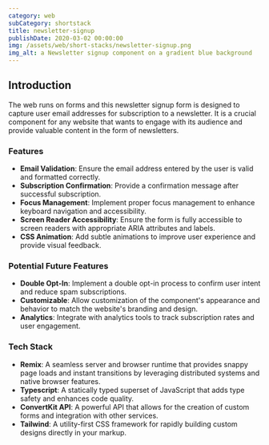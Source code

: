 ```yaml
---
category: web
subCategory: shortstack
title: newsletter-signup
publishDate: 2020-03-02 00:00:00
img: /assets/web/short-stacks/newsletter-signup.png
img_alt: a Newsletter signup component on a gradient blue background
---
```


## Introduction

The web runs on forms and this newsletter signup form is designed to capture user email addresses for subscription to a newsletter. It is a crucial component for any website that wants to engage with its audience and provide valuable content in the form of newsletters.

### Features

- **Email Validation**: Ensure the email address entered by the user is valid and formatted correctly.
- **Subscription Confirmation**: Provide a confirmation message after successful subscription.
- **Focus Management**: Implement proper focus management to enhance keyboard navigation and accessibility.
- **Screen Reader Accessibility**: Ensure the form is fully accessible to screen readers with appropriate ARIA attributes and labels.
- **CSS Animation**: Add subtle animations to improve user experience and provide visual feedback.

### Potential Future Features

- **Double Opt-In**: Implement a double opt-in process to confirm user intent and reduce spam subscriptions.
- **Customizable**: Allow customization of the component's appearance and behavior to match the website's branding and design.
- **Analytics**: Integrate with analytics tools to track subscription rates and user engagement.

### Tech Stack

- **Remix**: A seamless server and browser runtime that provides snappy page loads and instant transitions by leveraging distributed systems and native browser features.
- **Typescript**: A statically typed superset of JavaScript that adds type safety and enhances code quality.
- **ConvertKit API**: A powerful API that allows for the creation of custom forms and integration with other services.
- **Tailwind**: A utility-first CSS framework for rapidly building custom designs directly in your markup.

